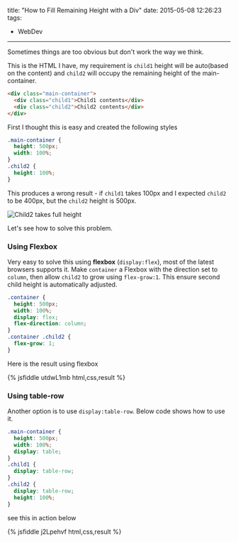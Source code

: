 title: "How to Fill Remaining Height with a Div"
date: 2015-05-08 12:26:23
tags:

- WebDev

---

Sometimes things are too obvious but don't work the way we think.

This is the HTML I have, my requirement is `child1` height will be auto(based on the content) and `child2` will occupy the remaining height of the main-container.

```html
<div class="main-container">
  <div class="child1">Child1 contents</div>
  <div class="child2">Child2 contents</div>
</div>
```

First I thought this is easy and created the following styles

```css
.main-container {
  height: 500px;
  width: 100%;
}
.child2 {
  height: 100%;
}
```

This produces a wrong result - if `child1` takes 100px and I expected `child2` to be 400px, but the `child2` height is 500px.

![Child2 takes full height](/images/2015/Fill_height_div.PNG)

Let's see how to solve this problem.

### Using Flexbox

Very easy to solve this using **flexbox** (`display:flex`), most of the latest browsers supports it. Make `container` a Flexbox with the direction set to `column`, then allow `child2` to grow using `flex-grow:1`. This ensure second child height is automatically adjusted.

```css
.container {
  height: 500px;
  width: 100%;
  display: flex;
  flex-direction: column;
}
.container .child2 {
  flex-grow: 1;
}
```

Here is the result using flexbox

{% jsfiddle utdwL1mb html,css,result %}

### Using table-row

Another option is to use `display:table-row`. Below code shows how to use it.

```css
.main-container {
  height: 500px;
  width: 100%;
  display: table;
}
.child1 {
  display: table-row;
}
.child2 {
  display: table-row;
  height: 100%;
}
```

see this in action below

{% jsfiddle j2Lpehvf html,css,result %}
